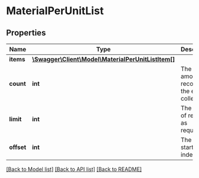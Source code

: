 # MaterialPerUnitList

## Properties
Name | Type | Description | Notes
------------ | ------------- | ------------- | -------------
**items** | [**\Swagger\Client\Model\MaterialPerUnitListItem[]**](MaterialPerUnitListItem.md) |  | [optional] 
**count** | **int** | The total amount of records in the entire collection. | [optional] 
**limit** | **int** | The amount of results, as requested. | [optional] 
**offset** | **int** | The starting index. | [optional] 

[[Back to Model list]](../README.md#documentation-for-models) [[Back to API list]](../README.md#documentation-for-api-endpoints) [[Back to README]](../README.md)



